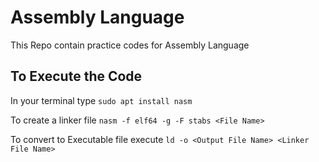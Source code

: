 # Assembly Language

This Repo contain practice codes for Assembly Language

## To Execute the Code 

In your terminal type `sudo apt install nasm`

To create a linker file `nasm -f elf64 -g -F stabs <File Name>`

To convert to Executable file execute `ld -o <Output File Name> <Linker File Name>`
